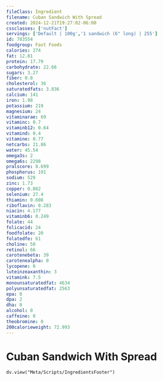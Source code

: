 ```yaml
---
fileClass: Ingredient
filename: Cuban Sandwich With Spread
created: 2024-12-21T19:27:02-06:00
cssclasses: ['nutFact']
servings: ['Default | 100g','1 sandwich (6" long) | 255']
id: 783554
foodgroup: Fast Foods
calories: 274
fat: 12.01
protein: 17.79
carbohydrate: 22.66
sugars: 3.27
fiber: 0.8
cholesterol: 36
saturatedfats: 3.836
calcium: 141
iron: 1.98
potassium: 219
magnesium: 24
vitaminarae: 69
vitaminc: 0.7
vitaminb12: 0.64
vitamind: 0.4
vitamine: 0.77
netcarbs: 21.86
water: 45.54
omega3s: 2
omega6s: 2298
pralscore: 8.699
phosphorus: 191
sodium: 529
zinc: 1.73
copper: 0.082
selenium: 27.4
thiamin: 0.608
riboflavin: 0.283
niacin: 4.177
vitaminb6: 0.249
folate: 44
folicacid: 24
foodfolate: 20
folatedfe: 61
choline: 50
retinol: 66
carotenebeta: 39
carotenealpha: 0
lycopene: 0
luteinzeaxanthin: 3
vitamink: 7.5
monounsaturatedfat: 4634
polyunsaturatedfat: 2563
epa: 0
dpa: 2
dha: 0
alcohol: 0
caffeine: 0
theobromine: 0
200calorieweight: 72.993
---
```


# Cuban Sandwich With Spread

```dataviewjs
dv.view("Meta/Scripts/IngredientsFooter")
```